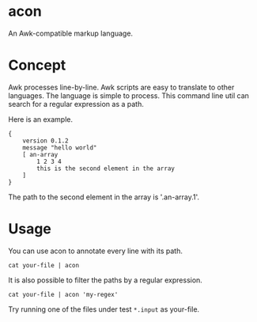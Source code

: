 # acon #

An Awk-compatible markup language.

# Concept #

Awk processes line-by-line. Awk scripts are easy to translate to other languages. The language is simple to process. This command line util can search for a regular expression as a path.

Here is an example.

	{
		version 0.1.2
		message "hello world"
		[ an-array
			1 2 3 4
			this is the second element in the array
		]
	}

The path to the second element in the array is '.an-array.1'.

# Usage #

You can use acon to annotate every line with its path.

	cat your-file | acon

It is also possible to filter the paths by a regular expression.

	cat your-file | acon 'my-regex'

Try running one of the files under test `*.input` as your-file.
